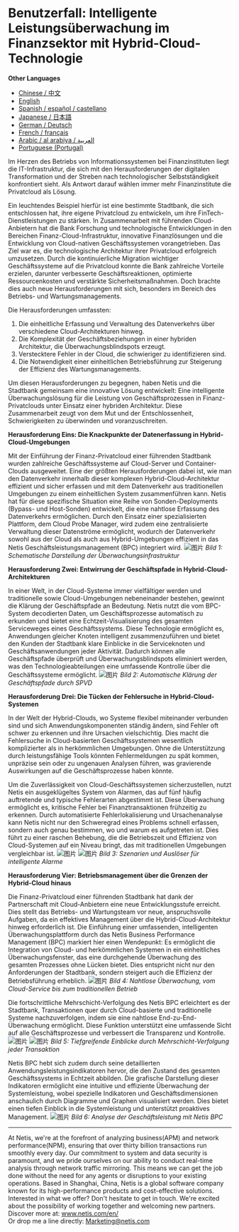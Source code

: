 # Benutzerfall: Intelligente Leistungsüberwachung im Finanzsektor mit Hybrid-Cloud-Technologie


**Other Languages**

+ [Chinese / 中文](https://github.com/lvdeshuii/OverFlow/blob/main/docs/zh/Smart-Business-Performance-Monitoring-in-Financial-Private-Cloud-Hybrid-Architectures-zh.md)
+ [English](https://github.com/lvdeshuii/OverFlow/blob/main/docs/en/Smart-Business-Performance-Monitoring-in-Financial-Private-Cloud-Hybrid-Architectures-en.md)
+ [Spanish / español / castellano](https://github.com/lvdeshuii/OverFlow/blob/main/docs/es/Smart-Business-Performance-Monitoring-in-Financial-Private-Cloud-Hybrid-Architectures-es.md)
+ [Japanese / 日本語](https://github.com/lvdeshuii/OverFlow/blob/main/docs/ja/Smart-Business-Performance-Monitoring-in-Financial-Private-Cloud-Hybrid-Architectures-ja.md)
+ [German / Deutsch](https://github.com/lvdeshuii/OverFlow/blob/main/docs/de/Smart-Business-Performance-Monitoring-in-Financial-Private-Cloud-Hybrid-Architectures-de.md)
+ [French / français](https://github.com/lvdeshuii/OverFlow/blob/main/docs/fr/Smart-Business-Performance-Monitoring-in-Financial-Private-Cloud-Hybrid-Architectures-fr.md)
+ [Arabic / al arabiya / العربية](https://github.com/lvdeshuii/OverFlow/blob/main/docs/ar/Smart-Business-Performance-Monitoring-in-Financial-Private-Cloud-Hybrid-Architectures-ar.md)
+ [Portuguese (Portugal)](https://github.com/lvdeshuii/OverFlow/blob/main/docs/pt/Smart-Business-Performance-Monitoring-in-Financial-Private-Cloud-Hybrid-Architectures-pt.md)


Im Herzen des Betriebs von Informationssystemen bei Finanzinstituten liegt die IT-Infrastruktur, die sich mit den Herausforderungen der digitalen Transformation und der Streben nach technologischer Selbstständigkeit konfrontiert sieht. Als Antwort darauf wählen immer mehr Finanzinstitute die Privatcloud als Lösung.

Ein leuchtendes Beispiel hierfür ist eine bestimmte Stadtbank, die sich entschlossen hat, ihre eigene Privatcloud zu entwickeln, um ihre FinTech-Dienstleistungen zu stärken. In Zusammenarbeit mit führenden Cloud-Anbietern hat die Bank Forschung und technologische Entwicklungen in den Bereichen Finanz-Cloud-Infrastruktur, innovative Finanzlösungen und die Entwicklung von Cloud-nativen Geschäftssystemen vorangetrieben. Das Ziel war es, die technologische Architektur ihrer Privatcloud erfolgreich umzusetzen. Durch die kontinuierliche Migration wichtiger Geschäftssysteme auf die Privatcloud konnte die Bank zahlreiche Vorteile erzielen, darunter verbesserte Geschäftsreaktionen, optimierte Ressourcenkosten und verstärkte Sicherheitsmaßnahmen. Doch brachte dies auch neue Herausforderungen mit sich, besonders im Bereich des Betriebs- und Wartungsmanagements.

Die Herausforderungen umfassten:

1. Die einheitliche Erfassung und Verwaltung des Datenverkehrs über verschiedene Cloud-Architekturen hinweg.
2. Die Komplexität der Geschäftsbeziehungen in einer hybriden Architektur, die Überwachungsblindspots erzeugt.
3. Verstecktere Fehler in der Cloud, die schwieriger zu identifizieren sind.
4. Die Notwendigkeit einer einheitlichen Betriebsführung zur Steigerung der Effizienz des Wartungsmanagements.

Um diesen Herausforderungen zu begegnen, haben Netis und die Stadtbank gemeinsam eine innovative Lösung entwickelt: Eine intelligente Überwachungslösung für die Leistung von Geschäftsprozessen in Finanz-Privatclouds unter Einsatz einer hybriden Architektur. Diese Zusammenarbeit zeugt von dem Mut und der Entschlossenheit, Schwierigkeiten zu überwinden und voranzuschreiten.

**Herausforderung Eins: Die Knackpunkte der Datenerfassung in Hybrid-Cloud-Umgebungen**

Mit der Einführung der Finanz-Privatcloud einer führenden Stadtbank wurden zahlreiche Geschäftssysteme auf Cloud-Server und Container-Clouds ausgeweitet. Eine der größten Herausforderungen dabei ist, wie man den Datenverkehr innerhalb dieser komplexen Hybrid-Cloud-Architektur effizient und sicher erfassen und mit dem Datenverkehr aus traditionellen Umgebungen zu einem einheitlichen System zusammenführen kann. Netis hat für diese spezifische Situation eine Reihe von Sonden-Deployments (Bypass- und Host-Sonden) entwickelt, die eine nahtlose Erfassung des Datenverkehrs ermöglichen. Durch den Einsatz einer spezialisierten Plattform, dem Cloud Probe Manager, wird zudem eine zentralisierte Verwaltung dieser Datenströme ermöglicht, wodurch der Datenverkehr sowohl aus der Cloud als auch aus Hybrid-Umgebungen effizient in das Netis Geschäftsleistungsmanagement (BPC) integriert wird. 
![图片](https://mmbiz.qpic.cn/mmbiz_jpg/o672k3fsicq3aiabrR0ibCBLmsV6iae9IV8eicSYpc2jHwmXaszCfF6HXqPXXba4nFMFro0zT1qjp3Vzjz9b6vuojuw/640?wx_fmt=jpeg&wxfrom=5&wx_lazy=1&wx_co=1)
*Bild 1: Schematische Darstellung der Überwachungsinfrastruktur*

**Herausforderung Zwei: Entwirrung der Geschäftspfade in Hybrid-Cloud-Architekturen**

In einer Welt, in der Cloud-Systeme immer vielfältiger werden und traditionelle sowie Cloud-Umgebungen nebeneinander bestehen, gewinnt die Klärung der Geschäftspfade an Bedeutung. Netis nutzt die vom BPC-System decodierten Daten, um Geschäftsprozesse automatisch zu erkunden und bietet eine Echtzeit-Visualisierung des gesamten Serviceweges eines Geschäftssystems. Diese Technologie ermöglicht es, Anwendungen gleicher Knoten intelligent zusammenzuführen und bietet den Kunden der Stadtbank klare Einblicke in die Serviceknoten und Geschäftsanwendungen jeder Aktivität. Dadurch können alle Geschäftspfade überprüft und Überwachungsblindspots eliminiert werden, was den Technologieabteilungen eine umfassende Kontrolle über die Geschäftssysteme ermöglicht. 
![图片](https://mmbiz.qpic.cn/mmbiz_jpg/o672k3fsicq3aiabrR0ibCBLmsV6iae9IV8eOnrHmIC2n9WcbibYwPFRPQPZ96KHdQiahRjibd6tGibHPuYzUFLbjV6thQ/640?wx_fmt=jpeg&wxfrom=5&wx_lazy=1&wx_co=1)
*Bild 2: Automatische Klärung der Geschäftspfade durch SPVD*

**Herausforderung Drei: Die Tücken der Fehlersuche in Hybrid-Cloud-Systemen**

In der Welt der Hybrid-Clouds, wo Systeme flexibel miteinander verbunden sind und sich Anwendungskomponenten ständig ändern, sind Fehler oft schwer zu erkennen und ihre Ursachen vielschichtig. Dies macht die Fehlersuche in Cloud-basierten Geschäftssystemen wesentlich komplizierter als in herkömmlichen Umgebungen. Ohne die Unterstützung durch leistungsfähige Tools könnten Fehlermeldungen zu spät kommen, unpräzise sein oder zu ungenauen Analysen führen, was gravierende Auswirkungen auf die Geschäftsprozesse haben könnte.

Um die Zuverlässigkeit von Cloud-Geschäftssystemen sicherzustellen, nutzt Netis ein ausgeklügeltes System von Alarmen, das auf fünf häufig auftretende und typische Fehlerarten abgestimmt ist. Diese Überwachung ermöglicht es, kritische Fehler bei Finanztransaktionen frühzeitig zu erkennen. Durch automatisierte Fehlerlokalisierung und Ursachenanalyse kann Netis nicht nur den Schweregrad eines Problems schnell erfassen, sondern auch genau bestimmen, wo und warum es aufgetreten ist. Dies führt zu einer raschen Behebung, die die Betriebszeit und Effizienz von Cloud-Systemen auf ein Niveau bringt, das mit traditionellen Umgebungen vergleichbar ist. 
![图片](https://mmbiz.qpic.cn/mmbiz_jpg/o672k3fsicq3aiabrR0ibCBLmsV6iae9IV8eZ07v3TGgWRswlTmhibicHKBdZia0OPxTMQxwHORfmGqvnMiahsTTYYJUuQ/640?wx_fmt=jpeg&wxfrom=5&wx_lazy=1&wx_co=1)
![图片](https://mmbiz.qpic.cn/mmbiz_jpg/o672k3fsicq3aiabrR0ibCBLmsV6iae9IV8ePCCCibQxF2DIvaTDHkIeTTBOTJs7MPO6BooPryicOAkZSsEcEYhXd1rw/640?wx_fmt=jpeg&wxfrom=5&wx_lazy=1&wx_co=1)
*Bild 3: Szenarien und Auslöser für intelligente Alarme*

**Herausforderung Vier: Betriebsmanagement über die Grenzen der Hybrid-Cloud hinaus**

Die Finanz-Privatcloud einer führenden Stadtbank hat dank der Partnerschaft mit Cloud-Anbietern eine neue Entwicklungsstufe erreicht. Dies stellt das Betriebs- und Wartungsteam vor neue, anspruchsvolle Aufgaben, da ein effektives Management über die Hybrid-Cloud-Architektur hinweg erforderlich ist. Die Einführung einer umfassenden, intelligenten Überwachungsplattform durch das Netis Business Performance Management (BPC) markiert hier einen Wendepunkt: Es ermöglicht die Integration von Cloud- und herkömmlichen Systemen in ein einheitliches Überwachungsfenster, das eine durchgehende Überwachung des gesamten Prozesses ohne Lücken bietet. Dies entspricht nicht nur den Anforderungen der Stadtbank, sondern steigert auch die Effizienz der Betriebsführung erheblich. 
![图片](https://mmbiz.qpic.cn/mmbiz_jpg/o672k3fsicq3aiabrR0ibCBLmsV6iae9IV8e7XjvzyrIL4l0ibJ9MQfBgGpdOMHve9iclMQvEicNURHvY5vx8kC9agXDg/640?wx_fmt=jpeg&wxfrom=5&wx_lazy=1&wx_co=1)
*Bild 4: Nahtlose Überwachung, vom Cloud-Service bis zum traditionellen Betrieb*

Die fortschrittliche Mehrschicht-Verfolgung des Netis BPC erleichtert es der Stadtbank, Transaktionen quer durch Cloud-basierte und traditionelle Systeme nachzuverfolgen, indem sie eine nahtlose End-zu-End-Überwachung ermöglicht. Diese Funktion unterstützt eine umfassende Sicht auf alle Geschäftsprozesse und verbessert die Transparenz und Kontrolle. 
![图片](https://mmbiz.qpic.cn/mmbiz_jpg/o672k3fsicq3aiabrR0ibCBLmsV6iae9IV8e2FTsia5XDYUnrfSlSbyrjmAibyuG1Dxa3Fp29w1nJXbcNoh5MAVTVVyw/640?wx_fmt=jpeg&wxfrom=5&wx_lazy=1&wx_co=1)
![图片](https://mmbiz.qpic.cn/mmbiz_jpg/o672k3fsicq3aiabrR0ibCBLmsV6iae9IV8e9mAK5j45wGqhT1bMceXP5BV6pcDiaKHv5fa0LRTib5O3VCtW49mSfMWQ/640?wx_fmt=jpeg&wxfrom=5&wx_lazy=1&wx_co=1)
*Bild 5: Tiefgreifende Einblicke durch Mehrschicht-Verfolgung jeder Transaktion*

Netis BPC hebt sich zudem durch seine detaillierten Anwendungsleistungsindikatoren hervor, die den Zustand des gesamten Geschäftssystems in Echtzeit abbilden. Die grafische Darstellung dieser Indikatoren ermöglicht eine intuitive und effiziente Überwachung der Systemleistung, wobei spezielle Indikatoren und Geschäftsdimensionen anschaulich durch Diagramme und Graphen visualisiert werden. Dies bietet einen tiefen Einblick in die Systemleistung und unterstützt proaktives Management. 
![图片](https://mmbiz.qpic.cn/mmbiz_jpg/o672k3fsicq3aiabrR0ibCBLmsV6iae9IV8e7mMSVibHAvuc6M4icWmYcK574PkxXfXL2ibric5mkAcF1AibM1RwWLV3HdA/640?wx_fmt=jpeg&wxfrom=5&wx_lazy=1&wx_co=1)
*Bild 6: Analyse der Geschäftsleistung mit Netis BPC*

***
At Netis, we're at the forefront of analyzing business(APM) and network performance(NPM), ensuring that over thirty billion transactions run smoothly every day. Our commitment to system and data security is paramount, and we pride ourselves on our ability to conduct real-time analysis through network traffic mirroring. This means we can get the job done without the need for any agents or disruptions to your existing operations. Based in Shanghai, China, Netis is a global software company known for its high-performance products and cost-effective solutions. Interested in what we offer? Don't hesitate to get in touch. We're excited about the possibility of working together and welcoming new partners.  
Discover more at: www.netis.com/en/  
Or drop me a line directly: Marketing@netis.com

